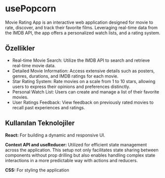 # usePopcorn

Movie Rating App is an interactive web application designed for movie to rate, discover, and track their favorite films. Leveraging real-time data from the IMDB API, the app offers a personalized watch lists, and a rating system.

## Özellikler

- Real-time Movie Search: Utilize the IMDB API to search and retrieve real-time movie data.
- Detailed Movie Information: Access extensive details such as posters, genres, durations, and IMDB ratings for each movie.
- Star Rating System: Rate movies on a scale from 1 to 10 stars, allowing users to express their opinions and preferences distinctly.
- Personal Watch List: Users can create and manage a list of their favorite movies.
- User Ratings Feedback: View feedback on previously rated movies to recall past experiences and ratings.

## Kullanılan Teknolojiler

**React:** For building a dynamic and responsive UI.

**Context API and useReducer:** Utilized for efficient state management across the application. This setup not only facilitates state sharing between components without prop drilling but also enables handling complex state interactions in a more predictable way with actions and reducers.

**CSS:** For styling the application
